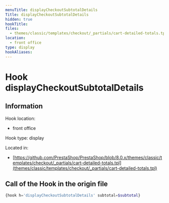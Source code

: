 ```yaml
---
menuTitle: displayCheckoutSubtotalDetails
Title: displayCheckoutSubtotalDetails
hidden: true
hookTitle: 
files:
  - themes/classic/templates/checkout/_partials/cart-detailed-totals.tpl
location:
  - front office
type: display
hookAliases:
---
```


# Hook displayCheckoutSubtotalDetails

## Information

Hook location:
  - front office

Hook type: display

Located in: 
  - [https://github.com/PrestaShop/PrestaShop/blob/8.0.x/themes/classic/templates/checkout/_partials/cart-detailed-totals.tpl](themes/classic/templates/checkout/_partials/cart-detailed-totals.tpl)

## Call of the Hook in the origin file

```php
{hook h='displayCheckoutSubtotalDetails' subtotal=$subtotal}
```